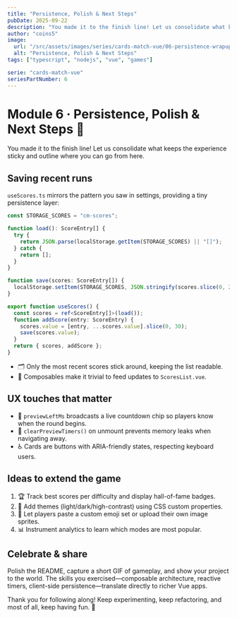 ```yaml
---
title: "Persistence, Polish & Next Steps"
pubDate: 2025-09-22
description: "You made it to the finish line! Let us consolidate what keeps the experience sticky and outline where you can go from here."
author: "coins5"
image:
  url: "/src/assets/images/series/cards-match-vue/06-persistence-wrapup.png"
  alt: "Persistence, Polish & Next Steps"
tags: ["typescript", "nodejs", "vue", "games"]

serie: "cards-match-vue"
seriesPartNumber: 6
---
```


# Module 6 · Persistence, Polish & Next Steps 🏁

You made it to the finish line! Let us consolidate what keeps the experience sticky and outline where you can go from here.

## Saving recent runs

`useScores.ts` mirrors the pattern you saw in settings, providing a tiny persistence layer:

```ts
const STORAGE_SCORES = "cm-scores";

function load(): ScoreEntry[] {
  try {
    return JSON.parse(localStorage.getItem(STORAGE_SCORES) || "[]");
  } catch {
    return [];
  }
}

function save(scores: ScoreEntry[]) {
  localStorage.setItem(STORAGE_SCORES, JSON.stringify(scores.slice(0, 20)));
}

export function useScores() {
  const scores = ref<ScoreEntry[]>(load());
  function addScore(entry: ScoreEntry) {
    scores.value = [entry, ...scores.value].slice(0, 30);
    save(scores.value);
  }
  return { scores, addScore };
}
```

- 🗂️ Only the most recent scores stick around, keeping the list readable.
- 🔄 Composables make it trivial to feed updates to `ScoresList.vue`.

## UX touches that matter

- 📣 `previewLeftMs` broadcasts a live countdown chip so players know when the round begins.
- 🧼 `clearPreviewTimers()` on unmount prevents memory leaks when navigating away.
- ♿ Cards are buttons with ARIA-friendly states, respecting keyboard users.

## Ideas to extend the game

1. 🏆 Track best scores per difficulty and display hall-of-fame badges.
2. 🌙 Add themes (light/dark/high-contrast) using CSS custom properties.
3. 🔐 Let players paste a custom emoji set or upload their own image sprites.
4. 📊 Instrument analytics to learn which modes are most popular.

## Celebrate & share

Polish the README, capture a short GIF of gameplay, and show your project to the world. The skills you exercised—composable architecture, reactive timers, client-side persistence—translate directly to richer Vue apps.

Thank you for following along! Keep experimenting, keep refactoring, and most of all, keep having fun. 🎉
